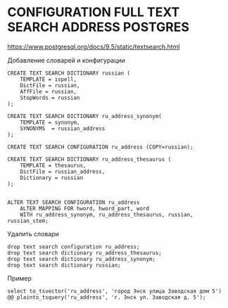 # CONFIGURATION FULL TEXT SEARCH ADDRESS POSTGRES


https://www.postgresql.org/docs/9.5/static/textsearch.html

Добавление словарей и конфигурации
```
CREATE TEXT SEARCH DICTIONARY russian (
    TEMPLATE = ispell,
    DictFile = russian,
    AffFile = russian,
    StopWords = russian
);

CREATE TEXT SEARCH DICTIONARY ru_address_synonym(
	TEMPLATE = synonym,
    SYNONYMS  = russian_address
);

CREATE TEXT SEARCH CONFIGURATION ru_address (COPY=russian);

CREATE TEXT SEARCH DICTIONARY ru_address_thesaurus (
    TEMPLATE = thesaurus,
    DictFile = russian_address,
    Dictionary = russian
);


ALTER TEXT SEARCH CONFIGURATION ru_address 
	ALTER MAPPING FOR hword, hword_part, word 
    WITH ru_address_synonym, ru_address_thesaurus, russian, russian_stem;
```

Удалить словари

```
drop text search configuration ru_address;
drop text search dictionary ru_address_thesaurus;
drop text search dictionary ru_address_synonym;
drop text search dictionary russian;
```

Пример
```
select to_tsvector('ru_address', 'город Энск улица Заводская дом 5') 
@@ plainto_tsquery('ru_address', 'г. Энск ул. Заводская д. 5');
```
